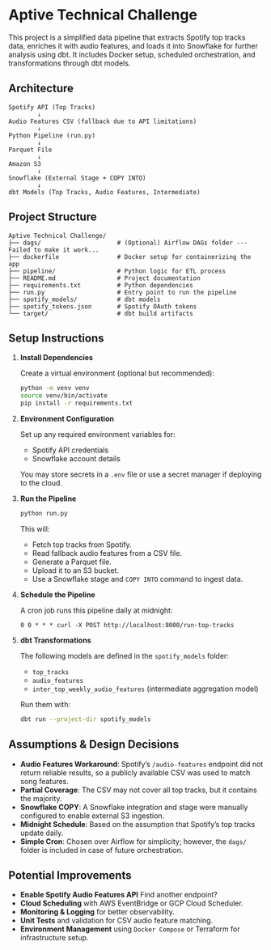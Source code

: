 
# Aptive Technical Challenge

This project is a simplified data pipeline that extracts Spotify top tracks data, enriches it with audio features, and loads it into Snowflake for further analysis using dbt. It includes Docker setup, scheduled orchestration, and transformations through dbt models.

## Architecture

```
Spotify API (Top Tracks)
        ↓
Audio Features CSV (fallback due to API limitations)
        ↓
Python Pipeline (run.py)
        ↓
Parquet File
        ↓
Amazon S3
        ↓
Snowflake (External Stage + COPY INTO)
        ↓
dbt Models (Top Tracks, Audio Features, Intermediate)
```

## Project Structure

```
Aptive Technical Challenge/
├── dags/                     # (Optional) Airflow DAGs folder --- Failed to make it work... 
├── dockerfile                # Docker setup for containerizing the app
├── pipeline/                 # Python logic for ETL process
├── README.md                 # Project documentation
├── requirements.txt          # Python dependencies
├── run.py                    # Entry point to run the pipeline
├── spotify_models/           # dbt models
├── spotify_tokens.json       # Spotify OAuth tokens
└── target/                   # dbt build artifacts
```

## Setup Instructions

1. **Install Dependencies**

   Create a virtual environment (optional but recommended):

   ```bash
   python -m venv venv
   source venv/bin/activate
   pip install -r requirements.txt
   ```

2. **Environment Configuration**

   Set up any required environment variables for:
   - Spotify API credentials
   - Snowflake account details

   You may store secrets in a `.env` file or use a secret manager if deploying to the cloud.

3. **Run the Pipeline**

   ```bash
   python run.py
   ```

   This will:
   - Fetch top tracks from Spotify.
   - Read fallback audio features from a CSV file.
   - Generate a Parquet file.
   - Upload it to an S3 bucket.
   - Use a Snowflake stage and `COPY INTO` command to ingest data.

4. **Schedule the Pipeline**

   A cron job runs this pipeline daily at midnight:

   ```cron
   0 0 * * * curl -X POST http://localhost:8000/run-top-tracks
   ```

5. **dbt Transformations**

   The following models are defined in the `spotify_models` folder:

   - `top_tracks`
   - `audio_features`
   - `inter_top_weekly_audio_features` (intermediate aggregation model)

   Run them with:

   ```bash
   dbt run --project-dir spotify_models
   ```


## Assumptions & Design Decisions

- **Audio Features Workaround**: Spotify’s `/audio-features` endpoint did not return reliable results, so a publicly available CSV was used to match song features.
- **Partial Coverage**: The CSV may not cover all top tracks, but it contains the majority.
- **Snowflake COPY**: A Snowflake integration and stage were manually configured to enable external S3 ingestion.
- **Midnight Schedule**: Based on the assumption that Spotify’s top tracks update daily.
- **Simple Cron**: Chosen over Airflow for simplicity; however, the `dags/` folder is included in case of future orchestration.

## Potential Improvements

- **Enable Spotify Audio Features API** Find another endpoint? 
- **Cloud Scheduling** with AWS EventBridge or GCP Cloud Scheduler.
- **Monitoring & Logging** for better observability.
- **Unit Tests** and validation for CSV audio feature matching.
- **Environment Management** using `Docker Compose` or Terraform for infrastructure setup.
